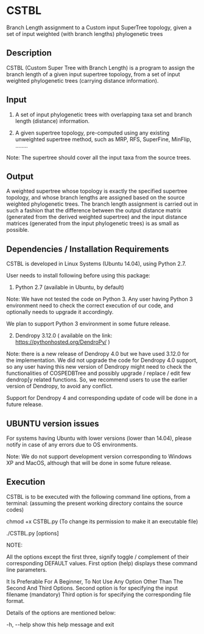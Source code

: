 # CSTBL
Branch Length assignment to a Custom input SuperTree topology, given a set of input weighted (with branch lengths) phylogenetic trees 

Description
------------

CSTBL (Custom Super Tree with Branch Length) is a program to assign the branch length of a given input supertree topology, from a set of input weighted phylogenetic trees (carrying distance information).

Input
-----

1) A set of input phylogenetic trees with overlapping taxa set and branch length (distance) information.

2) A given supertree topology, pre-computed using any existing unweighted supertree method, such as MRP, RFS, SuperFine, MinFlip, ........  

Note: The supertree should cover all the input taxa from the source trees.

Output
------

A weighted supertree whose topology is exactly the specified supertree topology, and whose branch lengths are assigned based on the source weighted phylogenetic trees. The branch length assignment is carried out in such a fashion that the difference between the output distance matrix (generated from the derived weighted supertree) and the input distance matrices (generated from the input phylogenetic trees) is as small as possible.

Dependencies / Installation Requirements
--------------

CSTBL is developed in Linux Systems (Ubuntu 14.04), using Python 2.7.

User needs to install following before using this package:

1) Python 2.7 (available in Ubuntu, by default)

Note: We have not tested the code on Python 3. Any user having Python 3 environment need to check the correct execution of our code, and optionally needs to upgrade it accordingly.

We plan to support Python 3 environment in some future release.

2) Dendropy 3.12.0 ( available on the link: https://pythonhosted.org/DendroPy/ )

Note: there is a new release of Dendropy 4.0 but we have used 3.12.0 for the implementation. We did not upgrade the code for Dendropy 4.0 support, so any user having this new version of Dendropy might need to check the functionalities of COSPEDBTree and possibly upgrade / replace / edit few dendrop[y related functions. So, we recommend users to use the earlier version of Dendropy, to avoid any conflict.

Support for Dendropy 4 and corresponding update of code will be done in a future release.


UBUNTU version issues
------------------

For systems having Ubuntu with lower versions (lower than 14.04), please notify in case of any errors due to OS environments.

Note: We do not support development version corresponding to Windows XP and MacOS, although that will be done in some future release.

Execution
------------

CSTBL is to be executed with the following command line options, from a terminal: (assuming the present working directory contains the source codes)

chmod +x CSTBL.py (To change its permission to make it an executable file)

./CSTBL.py [options]

NOTE:

All the options except the first three, signify toggle / complement of their corresponding DEFAULT values. First option (help) displays these command line parameters.

It Is Preferable For A Beginner, To Not Use Any Option Other Than The Second And Third Options. Second option is for specifying the input filename (mandatory) Third option is for specifying the corresponding file format.

Details of the options are mentioned below:

-h, --help show this help message and exit


